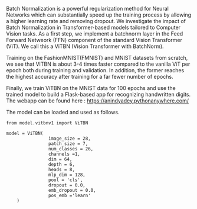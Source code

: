 
Batch Normalization is a powerful regularization method for Neural Networks which can 
substantially speed up the training process by allowing a higher learning rate and 
removing dropout. We investigate the impact of Batch Normalization in Transformer-based 
models tailored to Computer Vision tasks. As a first step, we implement a batchnorm layer 
in the Feed Forward Netweork (FFN) component of the standard Vision Transformer (ViT). 
We call this a ViTBN (Vision Transformer with BatchNorm).

Training on the FashionMNIST(FMNIST) and MNIST datasets from scratch, we see that ViTBN 
is about 3-4 times faster compared to the vanilla ViT per epoch both during training 
and validation. In addition, the former reaches the highest accuracy after training for 
a far fewer number of epochs. 

Finally, we train ViTBN on the MNIST data for 100 epochs and use the trained model to 
build a Flask-based app for recognizing handwritten digits. The webapp can be found 
here : https://anindyadey.pythonanywhere.com/


The model can be loaded and used as follows. 

```
from model.vitbnv1 import ViTBN

model = ViTBN(
                image_size = 28,
                patch_size = 7,
                num_classes = 26,
                channels =1,
                dim = 64,
                depth = 6,
                heads = 8,
                mlp_dim = 128,
                pool = 'cls',
                dropout = 0.0,
                emb_dropout = 0.0,
                pos_emb ='learn'
    )
```







